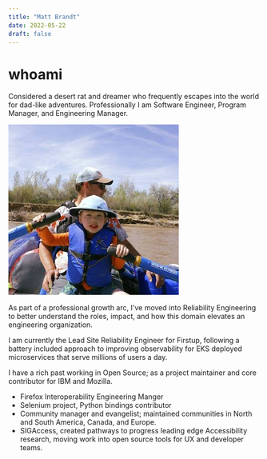 ```yaml
---
title: "Matt Brandt"
date: 2022-05-22
draft: false
---
```

# whoami
Considered a desert rat and dreamer who frequently escapes into the world for dad-like adventures. Professionally I am Software Engineer, Program Manager, and Engineering Manager.

![Me](/about/me.jpeg)

As part of a professional growth arc, I've moved into Reliability Engineering to better understand the roles, impact, and how this domain elevates an engineering organization.

I am currently the Lead Site Reliability Engineer for Firstup, following a battery included approach to improving observability for EKS deployed microservices that serve millions of users a day.

I have a rich past working in Open Source; as a project maintainer and core contributor for IBM and Mozilla.
* Firefox Interoperability Engineering Manger
* Selenium project, Python bindings contributor
* Community manager and evangelist; maintained communities in North and South America, Canada, and Europe. 
* SIGAccess, created pathways to progress leading edge Accessibility research, moving work into open source tools for UX and developer teams.
